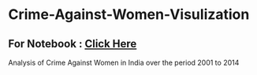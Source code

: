 # Crime-Against-Women-Visulization


## For Notebook : [Click Here](https://nbviewer.jupyter.org/github/AnuragMishra2311/Crime-Against-Women-Analysis/blob/master/Analysis.ipynb)
Analysis of Crime Against Women in India over the period  2001 to 2014 
